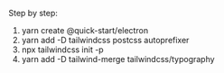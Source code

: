 Step by step:

1) yarn create @quick-start/electron
2) yarn add -D tailwindcss postcss autoprefixer
3) npx tailwindcss init -p
4) yarn add -D tailwind-merge tailwindcss/typography